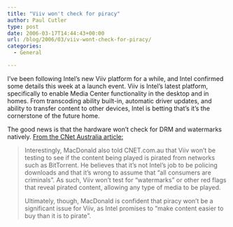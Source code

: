 ```yaml
---
title: "Viiv won't check for piracy"
author: Paul Cutler
type: post
date: 2006-03-17T14:44:43+00:00
url: /blog/2006/03/viiv-wont-check-for-piracy/
categories:
  - General

---
```

I&#8217;ve been following Intel&#8217;s new Viiv platform for a while, and Intel confirmed some details this week at a launch event. Viiv is Intel&#8217;s latest platform, specifically to enable Media Center functionality in the desktop and in homes. From transcoding ability built-in, automatic driver updates, and ability to transfer content to other devices, Intel is betting that&#8217;s it&#8217;s the cornerstone of the future home.

The good news is that the hardware won&#8217;t check for DRM and watermarks natively. [From the CNet Australia article:][1]

> Interestingly, MacDonald also told CNET.com.au that Viiv won&#8217;t be testing to see if the content being played is pirated from networks such as BitTorrent. He believes that it&#8217;s not Intel&#8217;s job to be policing downloads and that it&#8217;s wrong to assume that &#8220;all consumers are criminals&#8221;. As such, Viiv won&#8217;t test for &#8220;watermarks&#8221; or other red flags that reveal pirated content, allowing any type of media to be played.
> 
> Ultimately, though, MacDonald is confident that piracy won&#8217;t be a significant issue for Viiv, as Intel promises to &#8220;make content easier to buy than it is to pirate&#8221;.

 [1]: http://www.cnet.com.au/desktops/pcs/0,39029439,40061064,00.htm